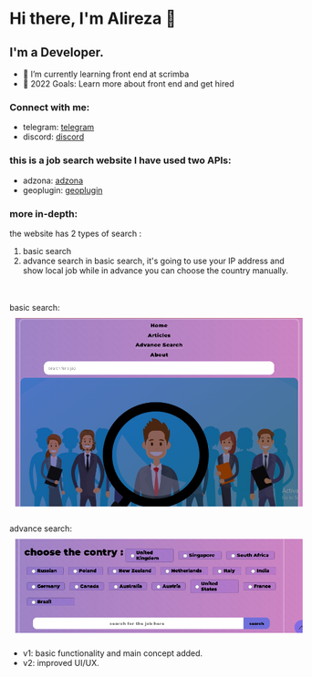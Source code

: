 # Hi there, I'm Alireza 👋 
## I'm a Developer.

- 🌱 I’m currently learning front end at scrimba 
- 🥅 2022 Goals: Learn more about front end and get hired

### Connect with me:
- telegram: [telegram]
- discord: [discord]

### this is a job search website I have used  two APIs:
- adzona: [adzona]
- geoplugin: [geoplugin]

### more in-depth:
the website has 2 types of search :
 1. basic search 
 2. advance search
in basic search, it's going to use your IP address and  show local job 
while in advance you can choose the country manually.
<br>
<br>
basic search:
<img  alt="website picture" src="./basicSearch.PNG" style="padding:10px;" />
<br>
<br>
advance search:
<img  alt="website picture" src="./advanceSearch.PNG" style="padding:10px;" />

- v1: basic functionality and main concept added.
- v2: improved UI/UX. 
















[telegram]: https://t.me/Work_Hard_Then_Work_Harder
[discord]: https://discord.com/users/#9084
[adzona]: https://developer.adzuna.com/
[geoplugin]:  https://www.geoplugin.com/
